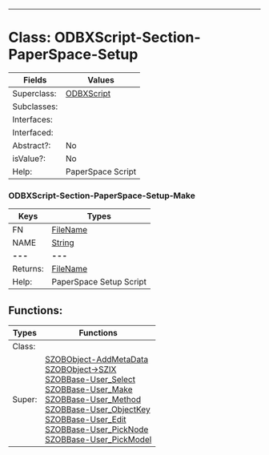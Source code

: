 ---------

# Class:	ODBXScript-Section-PaperSpace-Setup

| Fields | Values |
| --------- | --------- |
| Superclass: | [ODBXScript](ODBXScript.html) |
| Subclasses: |  |
| Interfaces: |  |
| Interfaced: |  |
| Abstract?: | No |
| isValue?: | No |
| Help: | PaperSpace Script |

### ODBXScript-Section-PaperSpace-Setup-Make

| Keys | Types |
| --------- | --------- |
| FN | [FileName](FileName.html) |
| NAME | [String](String.html) |
| **---** | **---** |
| Returns: | [FileName](FileName.html) |
| Help: | PaperSpace Setup Script |


## Functions:

| Types | Functions |
| --------- | --------- |
| Class: |  |
| Super: | [SZOBObject-AddMetaData](SZOBObject.html) <br> [SZOBObject->SZIX](SZOBObject.html) <br> [SZOBBase-User_Select](SZOBBase.html) <br> [SZOBBase-User_Make](SZOBBase.html) <br> [SZOBBase-User_Method](SZOBBase.html) <br> [SZOBBase-User_ObjectKey](SZOBBase.html) <br> [SZOBBase-User_Edit](SZOBBase.html) <br> [SZOBBase-User_PickNode](SZOBBase.html) <br> [SZOBBase-User_PickModel](SZOBBase.html) |


